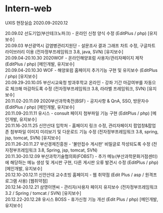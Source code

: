 # Intern-web
UXIS 현장실습 2020.09-2020.12

20.09.02 선도기업(부산테크노파크) - 온라인 신청 양식 수정 (EditPlus / php) [유지보수] <br>
20.09.03 부산광역시 감염병관리지원단 - 설문조사 결과 그래프 차트 수정, 구글차트 라이브러리 이용 (전자정부프레임워크 3.8, java, SVN) [유지보수] <br>
20.09.04-20.10.30 2020WOF - 온라인해양포럼 사용자/관리자페이지 제작 (EditPlus / php) [메인개발, 유지보수] <br>
20.09.04-20.10.30 WOF - 해양포럼 홈페이지 추가기능 구현 및 유지보수 (EditPlus / php) [유지보수] <br>
20.09.29-20.10.05 부산시교육청 방과후학교 온라인 - 강좌 기간 마감여부를 자동으로 체크해 마감하도록 수정 (전자정부프레임워크 3.8, 라라벨 프레임워크, SVN) [유지보수] <br>
20.11.02-20.11.09 2020부산과학축전(BSF) - 공지사항 & QnA, SSO, 방문자수 (EditPlus / php) [메인개발, 유지보수] <br>
20.11.09-20.11.11 유시스 - consult 페이지 첨부파일 기능 구현 (EditPlus / php) [메인개발, 유지보수] <br>
20.11.16-20.11.25 신안산대 입학처 - 홈페이지 링크 수정, 관리자페이지 팝업창&팝업존 첨부파일 이미지 미리보기 및 다운로드 기능 수정 (전자정부프레임워크 3.8, spring, jsp, tomcat, SVN) [유지보수] <br>
20.11.26-20.11.27 부산경제진흥원 - '불만접수 게시판' 비밀글로 작성되도록 수정 (전자정부프레임워크 3.8, Spring, jsp, tomcat, SVN) <br>
20.11.30-20.12.09 부산과학기술협의회(FOBST) - 추가 메뉴(부산과학문화거점센터)에 해당하는 메뉴 생성 및 게시판 구현, 다른 게시판 오류 발견시 수정 (EditPlus / php) [메인개발, 유지보수] <br>
20.12.10-20.12.11 신안산대 교수초빙 홈페이지 - 웹 취약점 (Edit Plus / asp / 원격프로그램 사용) [웹취약점] <br>
20.12.14-20.12.21 삼영이엔씨 - 관리자/사용자 페이지 유지보수 (전자정부프레임워크 3.2 / Spring / tomcat / SVN) [유지보수] <br>
20.12.22-20.12.28 유시스 BOSS - 휴가신청 기능 개선 (Edit Plus / php) [메인개발, 유지보수] <br>
